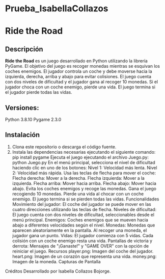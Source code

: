 # Prueba_IsabellaCollazos
# Ride the Road

## Descripción

**Ride the Road** es un juego desarrollado en Python utilizando la librería PyGame. El objetivo del juego es recoger monedas mientras se esquivan los coches enemigos. El jugador controla un coche y debe moverse hacia la izquierda, derecha, arriba y abajo para evitar colisiones. El juego cuenta con dos niveles de dificultad y el jugador gana al recoger 10 monedas. Si el jugador choca con un coche enemigo, pierde una vida. El juego termina si el jugador pierde todas las vidas.


## Versiones:
Python 3.8.10
Pygame 2.3.0 

## Instalación

1. Clona este repositorio o descarga el código fuente.
2. Instala las dependencias necesarias ejecutando el siguiente comando:
    pip install pygame
Ejecuta el juego ejecutando el archivo Juego.py:
    python Juego.py
    En el menú principal, selecciona el nivel de dificultad haciendo clic en uno de los botones:
        Nivel 1: Velocidad más lenta.
        Nivel 2: Velocidad más rápida.
        Usa las teclas de flecha para mover el coche:
        Flecha derecha: Mover a la derecha.
        Flecha izquierda: Mover a la izquierda.
        Flecha arriba: Mover hacia arriba.
        Flecha abajo: Mover hacia abajo.
Evita los coches enemigos y recoge las monedas.
Gana el juego recogiendo 10 monedas.
Pierde una vida al chocar con un coche enemigo. El juego termina si se pierden todas las vidas.
Funcionalidades
Movimiento del jugador: El coche del jugador se puede mover en las cuatro direcciones utilizando las teclas de flecha.
Niveles de dificultad: El juego cuenta con dos niveles de dificultad, seleccionables desde el menú principal.
Enemigos: Coches enemigos que se mueven hacia abajo a diferentes velocidades según el nivel.
Monedas: Monedas que aparecen aleatoriamente en la pantalla. Al recoger una moneda, el jugador gana un punto.
Vidas: El jugador comienza con 5 vidas. Cada colisión con un coche enemigo resta una vida.
Pantallas de victoria y derrota: Mensajes de "¡Ganaste!" y "GAME OVER" con la opción de reiniciar el juego.
Recursos
player.png: Imagen del coche del jugador.
heart.png: Imagen de un corazón que representa una vida.
money.png: Imagen de la moneda.
Capturas de Pantalla

Créditos
Desarrollado por Isabella Collazos Bojorge.

